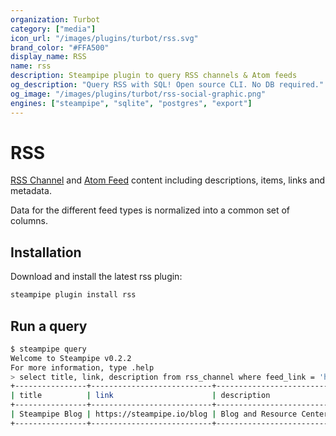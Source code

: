 ```yaml
---
organization: Turbot
category: ["media"]
icon_url: "/images/plugins/turbot/rss.svg"
brand_color: "#FFA500"
display_name: RSS
name: rss
description: Steampipe plugin to query RSS channels & Atom feeds
og_description: "Query RSS with SQL! Open source CLI. No DB required."
og_image: "/images/plugins/turbot/rss-social-graphic.png"
engines: ["steampipe", "sqlite", "postgres", "export"]
---
```


# RSS

[RSS Channel](https://en.wikipedia.org/wiki/RSS) and [Atom Feed](https://en.wikipedia.org/wiki/Atom_(Web_standard)) content including descriptions, items, links and metadata.

Data for the different feed types is normalized into a common set of columns.


## Installation

Download and install the latest rss plugin:

```bash
steampipe plugin install rss
```

## Run a query

```bash
$ steampipe query
Welcome to Steampipe v0.2.2
For more information, type .help
> select title, link, description from rss_channel where feed_link = 'https://steampipe.io/blog/feed.xml'
+----------------+---------------------------+----------------------------------------+
| title          | link                      | description                            |
+----------------+---------------------------+----------------------------------------+
| Steampipe Blog | https://steampipe.io/blog | Blog and Resource Center for Steampipe |
+----------------+---------------------------+----------------------------------------+
```
